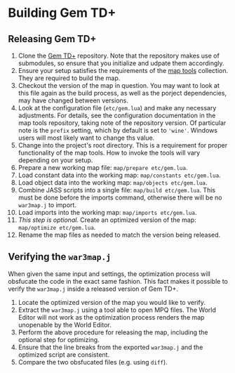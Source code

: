# Building Gem TD+

## Releasing Gem TD+

01. Clone the [Gem TD+][1] repository. Note that the repository makes use of
    submodules, so ensure that you initialize and udpate them accordingly.
02. Ensure your setup satisfies the requirements of the [map tools][2] 
    collection. They are required to build the map.
03. Checkout the version of the map in question. You may want to look at this
    file again as the build process, as well as the porject dependencies, may
    have changed between versions.
04. Look at the configuration file (`etc/gem.lua`) and make any necessary
    adjustments. For details, see the configuration documentation in the map
    tools repository, taking note of the repository version. Of particular
    note is the `prefix` setting, which by default is set to `'wine'`. Windows
    users will most likely want to change ths value.
05. Change into the project's root directory. This is a requirement for proper
    functionality of the map tools. How to invoke the tools will vary
    depending on your setup.
06. Prepare a new working map file: `map/prepare etc/gem.lua`.
07. Load constant data into the working map: `map/constants etc/gem.lua`.
08. Load object data into the working map: `map/objects etc/gem.lua`.
09. Combine JASS scripts into a single file: `map/build etc/gem.lua`. This
    must be done before the imports command, otherwise there will be no
    `war3map.j` to import.
10. Load imports into the working map: `map/imports etc/gem.lua`.
11. _This step is optional._ Create an optimized version of the map:
    `map/optimize etc/gem.lua`.
12. Rename the map files as needed to match the version being released.

[1]: https://github.com/nvs/gem
[2]: https://github.com/nvs/map

## Verifying the `war3map.j`

When given the same input and settings, the optimization process will
obsfucate the code in the exact same fashion. This fact makes it possible to
verify the `war3map.j` inside a released version of Gem TD+.

01. Locate the optimized version of the map you would like to verify.
02. Extract the `war3map.j` using a tool able to open MPQ files. The World
    Editor will not work as the optimization process renders the map
    unopenable by the World Editor.
03. Perform the above procedure for releasing the map, including the optional
    step for optimizing.
04. Ensure that the line breaks from the exported `war3map.j` and the
    optimized script are consistent.
05. Compare the two obsfucated files (e.g. using `diff`).

